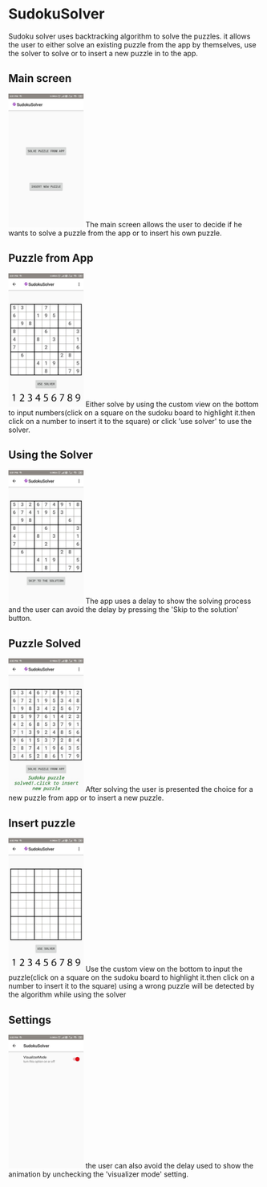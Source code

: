 # SudokuSolver

Sudoku solver uses backtracking algorithm to solve the puzzles. it allows the user to either solve an existing 
puzzle from the app by themselves, use the solver to solve or to insert a new puzzle in to the app.

## Main screen
<img src="main.jpg" width=150>
The main screen allows the user to decide if he wants to solve a puzzle from the app or to insert his own puzzle.

## Puzzle from App
<img src="puzzlefromApp.jpg" width=150>
Either solve by using the custom view on the bottom to input numbers(click on a square on the sudoku board to highlight it.then click on a 
number to insert it to the square) or click 'use solver' to use the solver.

## Using the Solver
<img src="skip.jpg" width=150>
The app uses a delay to show the solving process and the user can avoid the delay by pressing the 'Skip to the solution'
button.

## Puzzle Solved
<img src="solved.jpg" width=150>
After solving the user is presented the choice for a new puzzle from app or to insert a new puzzle.

## Insert puzzle
<img src="insert.jpg" width=150>
Use the custom view on the bottom to input the puzzle(click on a square on the sudoku board to highlight it.then click on a 
number to insert it to the square)
using a wrong puzzle will be detected by the algorithm while using the solver

## Settings
<img src="visualizer.jpg" width=150>
the user can also avoid the delay used to show the animation by unchecking the 'visualizer mode' setting.
